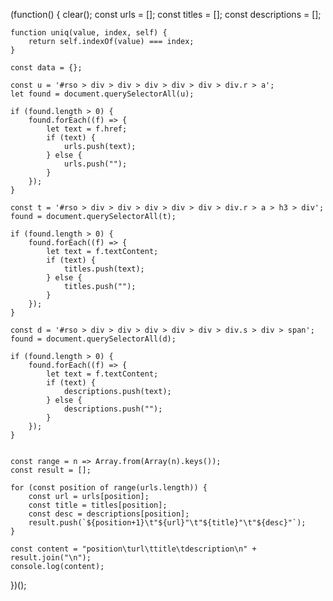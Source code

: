 (function() {
    clear();
    const urls = [];
    const titles = [];
    const descriptions = [];

    function uniq(value, index, self) { 
        return self.indexOf(value) === index;
    }
    
    const data = {};
    
    const u = '#rso > div > div > div > div > div > div.r > a';           
    let found = document.querySelectorAll(u);       

    if (found.length > 0) {
        found.forEach((f) => {
            let text = f.href;                                                           
            if (text) {
                urls.push(text);
            } else {
                urls.push("");
            }
        });
    }

    const t = '#rso > div > div > div > div > div > div.r > a > h3 > div';
    found = document.querySelectorAll(t);

    if (found.length > 0) {
        found.forEach((f) => {
            let text = f.textContent;                                                           
            if (text) {
                titles.push(text);
            } else {
                titles.push("");
            }
        });
    }

    const d = '#rso > div > div > div > div > div > div.s > div > span';
    found = document.querySelectorAll(d);

    if (found.length > 0) {
        found.forEach((f) => {
            let text = f.textContent;                                                           
            if (text) {
                descriptions.push(text);
            } else {
                descriptions.push("");
            }
        });
    }


    const range = n => Array.from(Array(n).keys());
    const result = [];

    for (const position of range(urls.length)) {
        const url = urls[position];
        const title = titles[position];
        const desc = descriptions[position];
        result.push(`${position+1}\t"${url}"\t"${title}"\t"${desc}"`);
    }

    const content = "position\turl\ttitle\tdescription\n" + result.join("\n");
    console.log(content);
})();

